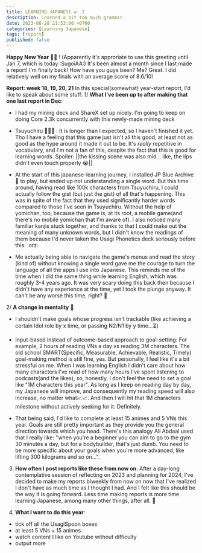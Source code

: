 ```yaml
---
title: LEARNING JAPANESE w. 2
description: Learned a bit too much grammar 
date: 2023-08-28 21:53:00 +0700
categories: [Learning Japanese]
tags: [report]
published: false
---
```

**Happy New Year** :confetti_ball::dragon:  ! (Apparently it's approriate to use this greeting until Jan 7, which is today :SugoiAA:)
It's been almost a month since I last made a report! I'm finally back! How have you guys been? Me? Great. I did relatively well on my finals with an average score of 8.6/10!

**Report: week 18, 19, 20, 21**
In this special(somewhat) year-start report, I'd like to speak about some stuff:
1/ __What I've been up to after making that one last report in Dec__: 
- I had my mining deck and ShareX set up nicely. I'm going to keep on doing Core 2.3k concurrently with this newly-made mining deck
- Tsuyuchiru 🌊🔖🌂 : It is longer than I expected, so I haven't finished it yet. Tho I have a feeling that this game just isn't all this good, at least not as good as the hype around it made it out to be.  It's *really* repetitive in vocabulary, and I'm not a fan of this, despite the fact that this is good for learning words. Spoiler: ||the kissing scene was also mid... like, the lips didn't even touch properly :sob:||

- At the start of this japanese-learning journey, I installed JP Blue Archive :small_blue_diamond:  to play, but ended up not understanding a single word. But this time around, having read like 100k characters from Tsuyuchiru, I could actually follow the gist (but just the gist) of all that's happening. This was in spite of the fact that they used significantly harder words compared to those I've seen in Tsuyuchiru. Without the help of yomichan, too, because the game is, at its root, a mobile game(and there's no mobile yomichan that I'm aware of). I also noticed many familiar kanjis stuck together, and thanks to that I could make out the meaning of many unknown words, but I didn't know the readings of them because I'd never taken the Usagi Phonetics deck seriously before this. :orz:

- Me actually being able to navigate the game's menus and read the story (kind of) without knowing a single word gave me the courage to turn the language of all the apps I use into Japanese. This reminds me of the time when I did the same thing while learning English, which was roughly 3-4 years ago. It was very scary doing this back then because I didn't have any experience at the time, yet I took the plunge anyway. It can't be any worse this time, right? 🤔

2/ __A change in mentality__ 🧠
- I shouldn't make goals whose progress isn't trackable (like achieving a certain Idol role by x time, or passing N2/N1 by y time...:hourglass_flowing_sand:)  
- Input-based instead of outcome-based approach to goal-setting: For example, 2 hours of reading VNs a day vs reading 3M characters. The old school SMART(Specific, Measurable, Achievable, Realistic, Timely) goal-making method is still fine, yes. But personally, I feel like it's a bit stressful on me. When I was learning English I didn't care about how many characters I've read of how many hours I've spent listening to podcasts(and the likes), so, honestly, I don't feel the need to set a goal like "1M characters this year". As long as I keep on reading day by day, my Japanese will improve, and consequently my reading speed will also increase, no matter what:chart_with_upwards_trend::chart_with_upwards_trend:. And then I will hit that 1M characters milestone without actively seeking for it. Definitely.

- That being said, I'd like to complete at least 15 animes and 5 VNs this year. Goals are still pretty important as they provide you the general direction towards which you head. There's this analogy Ali Abdaal used that I really like: "when you're a beginner you can aim to go to the gym 30 minutes a day, but for a bodybuilder, that's just dumb. You need to be more specific about your goals when you're more advanced, like lifting 300 kilograms and so on...". 

3. __How often I post reports like these from now on__:
After a day-long contemplative session of reflecting on 2023 and planning for 2024, I've decided to make my reports biweekly from now on now that I've realized I don't have as much time as I thought I had. And I felt like this should be the way it is going forward. Less time making reports is more time learning Japanese, among many other things, after all. :muscle:

4. __What I want to do this year__:
- tick off all the UsagiSpoon boxes
- at least 5 VNs + 15 animes
- watch content I like on Youtube without difficulty
- output more
